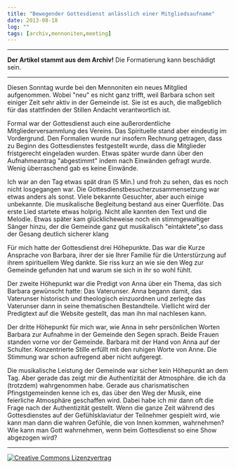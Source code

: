```yaml
---
title: "Bewegender Gottesdienst anlässlich einer Mitgliedsaufname"
date: 2013-08-18
log: ""
tags: [archiv,mennoniten,meeting]
---
```

<hr><b>Der Artikel stammt aus dem Archiv!</b> Die Formatierung kann beschädigt sein.<hr>

<p>Diesen Sonntag wurde bei den Mennoniten ein neues Mitglied aufgenommen. Wobei "neu" es nicht ganz trifft, weil Barbara schon seit einiger Zeit sehr aktiv in der Gemeinde ist. Sie ist es auch, die maßgeblich für das stattfinden der Stillen Andacht verantwortlich ist.</p>
<!--break-->
<p>Formal war der Gottesdienst auch eine außerordentliche Mitgliederversammlung des Vereins. Das Spirituelle stand aber eindeutig im Vordergrund. Den Formalien wurde nur insofern Rechnung getragen, dass zu Beginn des Gottesdienstes festgestellt wurde, dass die Mitglieder fristgerecht eingeladen wurden. Etwas später wurde dann über den Aufnahmeantrag "abgestimmt" indem nach Einwänden gefragt wurde. Wenig überraschend gab es keine Einwände.</p>

<p>Ich war an den Tag etwas spät dran (5 Min.) und froh zu sehen, das es noch nicht losgegangen war. Die Gottesdienstbesucherzusammensetzung war etwas anders als sonst. Viele bekannte Gesuchter, aber auch einige unbekannte. Die musikalische Begleitung bestand aus einer Querflöte. Das erste Lied startete etwas holprig. Nicht alle kannten den Text und die Melodie. Etwas später kam glücklicheweise noch ein stimmgewaltiger Sänger hinzu, der die Gemeinde ganz gut musikalisch "eintaktete",so dass der Gesang deutlich sicherer klang</p>

<p>Für mich hatte der Gottesdienst drei Höhepunkte. Das war die Kurze Ansprache von Barbara, ihrer der sie Ihrer Familie für die Unterstürzung auf ihrem spirituellem Weg dankte. Sie riss kurz an wie sie den Weg zur Gemeinde gefunden hat und warum sie sich in ihr so wohl fühlt. </p>

<p>Der zweite Höhepunkt war die Predigt von Anna über ein Thema, das sich Barbara gewünscht hatte: Das Vaterunser. Anna begann damit, das Vaterunser historisch und theologisch einzuordnen und zerlegte das Vaterunser dann in seine thematischen Bestandteile. Viellicht wird der Predigtext auf die Website gestellt, das man ihn mal nachlesen kann.</p>

<p>Der dritte Höhepunkt für mich war, wie Anna in sehr persönlichen Worten Barbara zur Aufnahme in der Gemeinde den Segen sprach. Beide Frauen standen vorne vor der Gemeinde. Barbara mit der Hand von Anna auf der Schulter. Konzentrierte Stille erfüllt mit den ruhigen Worte von Anne. Die Stimmung war schon aufregend aber nicht aufgeregt. </p>

<p>Die musikalische Leistung der Gemeinde war sicher kein Höhepunkt an dem Tag. Aber gerade das zeigt mir die Authentizität der Atmosphäre. die ich da (trotzdem) wahrgenommen habe. Gerade aus charismatischen Pfingstgemeinden kenne ich es, das über den Weg der Musik, eine feierliche Atmosphäre geschaffen wird. Dabei habe ich mir dann oft die Frage nach der Authentizität gestellt. Wenn die ganze Zeit während des Gottesdienstes auf der Gefühlsklaviatur der Teilnehmer gespielt wird, wie kann man dann die wahren Gefühle, die von Innen kommen, wahrnehmen? Wie kann man Gott wahrnehmen, wenn beim Gottesdienst so eine Show abgezogen wird?</p>


<hr>
<a rel="license" href="http://creativecommons.org/licenses/by-sa/3.0/"><img alt="Creative Commons Lizenzvertrag" style="border-width:0" src="http://i.creativecommons.org/l/by-sa/3.0/88x31.png" /></a>
